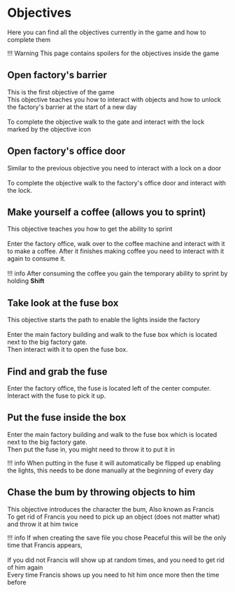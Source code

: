 # Objectives

Here you can find all the objectives currently in the game and how to complete them

!!! Warning
    This page contains spoilers for the objectives inside the game

## Open factory's barrier

This is the first objective of the game
<br>
This objective teaches you how to interact with objects and how to unlock the factory's barrier at the start of a new day
<br><br>
To complete the objective walk to the gate and interact with the lock marked by the objective icon

## Open factory's office door
Similar to the previous objective you need to interact with a lock on a door
<br><br>
To complete the objective walk to the factory's office door and interact with the lock.

## Make yourself a coffee (allows you to sprint)
This objective teaches you how to get the ability to sprint
<br><br>
Enter the factory office, walk over to the coffee machine and interact with it to make a coffee.
After it finishes making coffee you need to interact with it again to consume it.
<br><br>
!!! info
    After consuming the coffee you gain the temporary ability to sprint by holding <b>Shift</b>

## Take look at the fuse box
This objective starts the path to enable the lights inside the factory
<br><br>
Enter the main factory building and walk to the fuse box which is located next to the big factory gate.
<br>
Then interact with it to open the fuse box.

## Find and grab the fuse
Enter the factory office, the fuse is located left of the center computer. 
Interact with the fuse to pick it up.

## Put the fuse inside the box
Enter the main factory building and walk to the fuse box which is located next to the big factory gate.
<br>
Then put the fuse in, you might need to throw it to put it in

!!! info
    When putting in the fuse it will automatically be flipped up enabling the lights, this needs to be done manually at the beginning of every day

## Chase the bum by throwing objects to him
This objective introduces the character the bum, Also known as Francis
<br>
To get rid of Francis you need to pick up an object (does not matter what) and throw it at him twice

!!! info
    If when creating the save file you chose Peaceful this will be the only time that Francis appears,
    <br><br>
    If you did not Francis will show up at random times, and you need to get rid of him again
    <br>
    Every time Francis shows up you need to hit him once more then the time before


